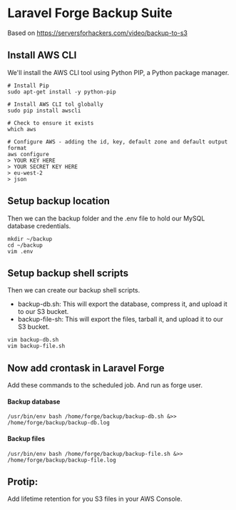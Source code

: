 Laravel Forge Backup Suite
=========

Based on https://serversforhackers.com/video/backup-to-s3

## Install AWS CLI
We'll install the AWS CLI tool using Python PIP, a Python package manager.

````
# Install Pip
sudo apt-get install -y python-pip

# Install AWS CLI tol globally
sudo pip install awscli

# Check to ensure it exists
which aws

# Configure AWS - adding the id, key, default zone and default output format
aws configure
> YOUR KEY HERE
> YOUR SECRET KEY HERE
> eu-west-2
> json

````
## Setup backup location
Then we can the backup folder and the .env file to hold our MySQL database credentials.

````
mkdir ~/backup
cd ~/backup
vim .env
````

## Setup backup shell scripts
Then we can create our backup shell scripts.
- backup-db.sh: This will export the database, compress it, and upload it to our S3 bucket.
- backup-file-sh: This will export the files, tarball it, and upload it to our S3 bucket.

````
vim backup-db.sh
vim backup-file.sh
````

## Now add crontask in Laravel Forge
Add these commands to the scheduled job. And run as forge user. 

#### Backup database
````
/usr/bin/env bash /home/forge/backup/backup-db.sh &>> /home/forge/backup/backup-db.log
````
#### Backup files
````
/usr/bin/env bash /home/forge/backup/backup-file.sh &>> /home/forge/backup/backup-file.log
````



## Protip:
Add lifetime retention for you S3 files in your AWS Console. 
